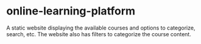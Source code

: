 # online-learning-platform
A static website displaying the available courses and options to categorize, search, etc.
The website also has filters to categorize the course content.
